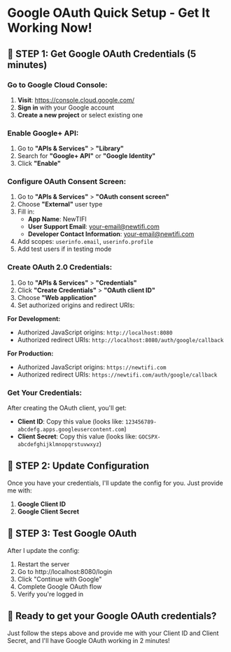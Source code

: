 # Google OAuth Quick Setup - Get It Working Now!

## 🚀 **STEP 1: Get Google OAuth Credentials (5 minutes)**

### Go to Google Cloud Console:
1. **Visit**: https://console.cloud.google.com/
2. **Sign in** with your Google account
3. **Create a new project** or select existing one

### Enable Google+ API:
1. Go to **"APIs & Services"** > **"Library"**
2. Search for **"Google+ API"** or **"Google Identity"**
3. Click **"Enable"**

### Configure OAuth Consent Screen:
1. Go to **"APIs & Services"** > **"OAuth consent screen"**
2. Choose **"External"** user type
3. Fill in:
   - **App Name**: NewTIFI
   - **User Support Email**: your-email@newtifi.com
   - **Developer Contact Information**: your-email@newtifi.com
4. Add scopes: `userinfo.email`, `userinfo.profile`
5. Add test users if in testing mode

### Create OAuth 2.0 Credentials:
1. Go to **"APIs & Services"** > **"Credentials"**
2. Click **"Create Credentials"** > **"OAuth client ID"**
3. Choose **"Web application"**
4. Set authorized origins and redirect URIs:

**For Development:**
- Authorized JavaScript origins: `http://localhost:8080`
- Authorized redirect URIs: `http://localhost:8080/auth/google/callback`

**For Production:**
- Authorized JavaScript origins: `https://newtifi.com`
- Authorized redirect URIs: `https://newtifi.com/auth/google/callback`

### Get Your Credentials:
After creating the OAuth client, you'll get:
- **Client ID**: Copy this value (looks like: `123456789-abcdefg.apps.googleusercontent.com`)
- **Client Secret**: Copy this value (looks like: `GOCSPX-abcdefghijklmnopqrstuvwxyz`)

## 🔧 **STEP 2: Update Configuration**

Once you have your credentials, I'll update the config for you. Just provide me with:
1. **Google Client ID**
2. **Google Client Secret**

## 🚀 **STEP 3: Test Google OAuth**

After I update the config:
1. Restart the server
2. Go to http://localhost:8080/login
3. Click "Continue with Google"
4. Complete Google OAuth flow
5. Verify you're logged in

## 🎯 **Ready to get your Google OAuth credentials?**
Just follow the steps above and provide me with your Client ID and Client Secret, and I'll have Google OAuth working in 2 minutes!

